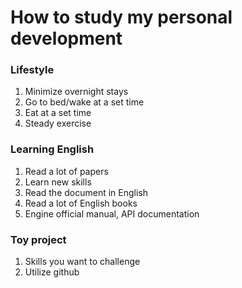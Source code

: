 # How to study my personal development

### Lifestyle
1. Minimize overnight stays
2. Go to bed/wake at a set time
3. Eat at a set time
4. Steady exercise

### Learning English
1. Read a lot of papers
2. Learn new skills
3. Read the document in English
4. Read a lot of English books
5. Engine official manual, API documentation

### Toy project
1. Skills you want to challenge
2. Utilize github
